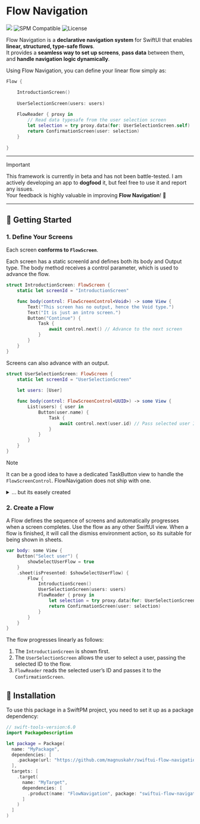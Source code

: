 # Flow Navigation

[![](https://img.shields.io/endpoint?url=https%3A%2F%2Fswiftpackageindex.com%2Fapi%2Fpackages%2Fmagnuskahr%2Fswiftui-flow-navigation%2Fbadge%3Ftype%3Dswift-versions)](https://swiftpackageindex.com/magnuskahr/swiftui-flow-navigation)
![SPM Compatible](https://img.shields.io/badge/SPM-Compatible-blue)
![License](https://img.shields.io/github/license/magnuskahr/swiftui-flow-navigation)

Flow Navigation is a **declarative navigation system** for SwiftUI that enables **linear, structured, type-safe flows**.  
It provides a **seamless way to set up screens**, **pass data** between them, and **handle navigation logic dynamically**.

Using Flow Navigation, you can define your linear flow simply as:

```swift
Flow {

    IntroductionScreen()
    
    UserSelectionScreen(users: users)
    
    FlowReader { proxy in
        // Read data typesafe from the user selection screen
        let selection = try proxy.data(for: UserSelectionScreen.self)
        return ConfirmationScreen(user: selection)
    }
    
}
```

---

> [!IMPORTANT]
> This framework is currently in beta and has not been battle-tested.
> I am actively developing an app to **dogfood** it, but feel free to use it and report any issues.  
> Your feedback is highly valuable in improving **Flow Navigation**! 🚀

---

## 📖 Getting Started

### **1. Define Your Screens**

Each screen **conforms to `FlowScreen`**.

Each screen has a static screenId and defines both its body and Output type.
The body method receives a control parameter, which is used to advance the flow.

```swift
struct IntroductionScreen: FlowScreen {
    static let screenId = "IntroductionScreen"

    func body(control: FlowScreenControl<Void>) -> some View {
        Text("This screen has no output, hence the Void type.")
        Text("It is just an intro screen.")
        Button("Continue") {
            Task {
                await control.next() // Advance to the next screen
            }
        }
    }
}
```

Screens can also advance with an output.

```swift
struct UserSelectionScreen: FlowScreen {
    static let screenId = "UserSelectionScreen"
    
    let users: [User]

    func body(control: FlowScreenControl<UUID>) -> some View {
        List(users) { user in
            Button(user.name) {
                Task {
                    await control.next(user.id) // Pass selected user ID and advance
                }
            }
        }
    }
}
```

> [!NOTE]
> It can be a good idea to have a dedicated TaskButton view to handle the `FlowScreenControl`.
> FlowNavigation does not ship with one.
> <details>
> <summary>... but its easely created</summary>
>
> ```swift
> import SwiftUI
> 
> struct TaskButton<Label>: View where Label: View {
> 
>     @State private var runTask = false
> 
>     private let label: Label
>     private let action: @Sendable () async -> Void
> 
>     init(
>         @_inheritActorContext _ action: @escaping @Sendable () async -> Void,
>         @ViewBuilder label: () -> Label
>     ) {
>         self.label = label()
>         self.action = action
>     }
> 
>     init<S: StringProtocol>(
>         _ title: S,
>         @_inheritActorContext _ action: @escaping @Sendable () async -> Void
>     ) where Label == Text {
>         self.label = Text(title)
>         self.action = action
>     }
> 
>     var body: some View {
>         Button {
>             runTask = true
>         } label: {
>             label
>         }
>         .task(id: runTask, priority: .userInitiated) {
>             guard runTask else { return }
>             await action()
>             runTask = false
>         }
>     }
> }
> ```
> </detail>

### 2. Create a Flow

A Flow defines the sequence of screens and automatically progresses when a screen completes.
Use the flow as any other SwiftUI view.
When a flow is finished, it will call the dismiss environment action, so its suitable for being shown in sheets.

```swift
var body: some View {
    Button("Select user") {
        showSelectUserFlow = true
    }
    .sheet(isPresented: $showSelectUserFlow) {
        Flow {
            IntroductionScreen()
            UserSelectionScreen(users: users)
            FlowReader { proxy in
                let selection = try proxy.data(for: UserSelectionScreen.self)
                return ConfirmationScreen(user: selection)
            }
        }
    }
}
```

The flow progresses linearly as follows:

1. The `IntroductionScreen` is shown first.
2. The `UserSelectionScreen` allows the user to select a user, passing the selected ID to the flow.
3. `FlowReader` reads the selected user’s ID and passes it to the `ConfirmationScreen`.

## 🚀 Installation

To use this package in a SwiftPM project, you need to set it up as a package dependency:

```swift
// swift-tools-version:6.0
import PackageDescription

let package = Package(
  name: "MyPackage",
  dependencies: [
    .package(url: "https://github.com/magnuskahr/swiftui-flow-navigation", from: "0.7.0")
  ],
  targets: [
    .target(
      name: "MyTarget",
      dependencies: [
        .product(name: "FlowNavigation", package: "swiftui-flow-navigation")
      ]
    )
  ]
)
```
